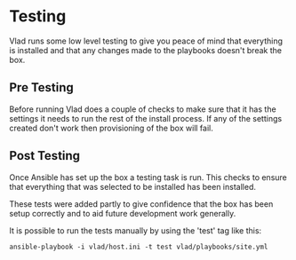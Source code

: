 # Testing

Vlad runs some low level testing to give you peace of mind that everything is installed and that any changes made to the playbooks doesn't break the box.

## Pre Testing

Before running Vlad does a couple of checks to make sure that it has the settings it needs to run the rest of the install process. If any of the settings created don't work then provisioning of the box will fail.

## Post Testing

Once Ansible has set up the box a testing task is run. This checks to ensure that everything that was selected to be installed has been installed.

These tests were added partly to give confidence that the box has been setup correctly and to aid future development work generally.

It is possible to run the tests manually by using the 'test' tag like this:

    ansible-playbook -i vlad/host.ini -t test vlad/playbooks/site.yml
